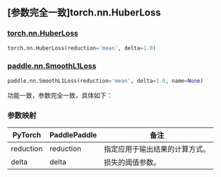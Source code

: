 ## [参数完全一致]torch.nn.HuberLoss

### [torch.nn.HuberLoss](https://pytorch.org/docs/1.13/generated/torch.nn.HuberLoss.html#torch.nn.HuberLoss)

```python
torch.nn.HuberLoss(reduction='mean', delta=1.0)
```

### [paddle.nn.SmoothL1Loss](https://www.paddlepaddle.org.cn/documentation/docs/zh/develop/api/paddle/nn/SmoothL1Loss_cn.html)

```python
paddle.nn.SmoothL1Loss(reduction='mean', delta=1.0, name=None)
```

功能一致，参数完全一致，具体如下：

### 参数映射

| PyTorch   | PaddlePaddle | 备注                           |
| --------- | ------------ | ------------------------------ |
| reduction | reduction    | 指定应用于输出结果的计算方式。 |
| delta     | delta        | 损失的阈值参数。               |

